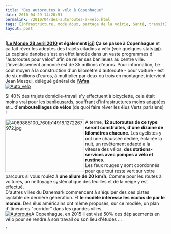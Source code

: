 ```yaml
---
title: "Des autoroutes à vélo à Copenhague"
date: 2010-04-29 14:20:51
permalink: /2010/04/des-autoroutes-a-velo.html
tags: [Infrastructure, mode doux, partage de la voirie, Santé, transit]
layout: post
---
```


<p><strong>[<a href="http://bonnenouvelle.blog.lemonde.fr/2010/04/28/des-autoroutes-pour-velos/" target="_blank">Le Monde 28 avril 2010</a> et également <a href="http://www.copenhagenize.com/2009/08/bicycle-commuter-superhighways-in.html" target="_blank">ici</a>] Ça se passe à Copenhague</strong> et ça fait rêver les adeptes des trajets citadins à vélo (voir quelques stats <strong><a href="http://www.kk.dk/sitecore/content/Subsites/CityOfCopenhagen/SubsiteFrontpage/InformationAndServices/CityAndTraffic/CityOfCyclists.aspx" target="_blank">ici</a></strong>). La capitale danoise s'est en effet lancée dans un vaste programmes d' "autoroutes pour vélos" afin de relier ses banlieues au centre ville. L'investissement annoncé est de 35 millions d'euros. Pour information, Le coût moyen à la construction d'un kilomètre d'autoroute - pour voiture - est de six millions d'euros, à multiplier par deux ou trois en montagne, intervient Jean Mesqui, délégué général de <strong><a href="http://www.autoroutes.fr/lasfa/les-societes-dautoroutes.html" target="_blank">l'Afsa</a></strong>.<br /><a href="https://gabrielplassat.github.io/transportsdufutur/wp-content/uploads/sites/6/old/6a0120a66d2ad4970b0133ed06159f970b-pi.jpg" rel="lightbox"><img alt="Auto_velo" border="0" class="asset asset-image at-xid-6a0120a66d2ad4970b0133ed06159f970b " src="/wp-content/uploads/sites/6/old/6a0120a66d2ad4970b0133ed06159f970b-320pi.jpg" title="Auto_velo" /></a>  </p>   <!--more--> Si 40% des trajets domicile-travail s'y effectuent à bicyclette, cela était moins vrai pour les banlieusards, souffrant d'infrastructures moins adaptées et… d'<strong>embouteillages de vélos</strong> (de quoi faire rêver les élus Verts parisiens) ! <p><img align="left" alt="4069886100_760fb14918.1272267972.jpg" height="165" src="http://bonnenouvelle.blog.lemonde.fr/files/2010/04/4069886100_760fb14918.1272267972.jpg" title="4069886100_760fb14918.1272267972.jpg" width="248" />A terme, <strong>12 autoroutes de ce type seront construites, d'une dizaine de kilomètres chacune.</strong> Les cyclistes y ont une chaussée dédiée, éclairée la nuit, un revêtement adapté à la vitesse des vélos, <strong>des stations-services avec pompes à vélo et rustines.</strong><br />Les feux rouges y sont coordonnés pour que tout reste vert sur votre parcours si vous roulez à <strong>une allure de 20 km/h</strong>. Comme pour les routes à voitures, un nettoyage systématique des feuilles et de la neige y est effectué.<br />D'autres villes du Danemark commencent à s'équiper des ces pistes cyclable de dernière génération. Et <strong>le modèle intéresse les écolos de par le monde.</strong> Des élus américains ont même proposés, sur ce modèle, un plan d'itinéraires "corridor" dans les grandes villes.<br /><a href="https://gabrielplassat.github.io/transportsdufutur/wp-content/uploads/sites/6/old/6a0120a66d2ad4970b0133ed0d86d6970b-pi.jpg" rel="lightbox"><img alt="Autoroute" border="0" class="asset asset-image at-xid-6a0120a66d2ad4970b0133ed0d86d6970b " src="/wp-content/uploads/sites/6/old/6a0120a66d2ad4970b0133ed0d86d6970b-500pi.jpg" title="Autoroute" /></a>A Copenhague, en 2015 il est visé 50% des déplacements en vélo pour se rendre à son travail ou son lieu d'études ...</p>"
